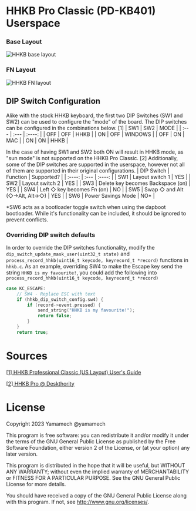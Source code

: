 # HHKB Pro Classic (PD-KB401) Userspace

### Base Layout
![HHKB base layout](https://github.com/yamamech/hhkb_qmk_resources/blob/main/img/base-layer.png?raw=true)
### FN Layout
![HHKB FN layout](https://github.com/yamamech/hhkb_qmk_resources/blob/main/img/fn-layer.png?raw=true)

## DIP Switch Configuration

Alike with the stock HHKB keyboard, the first two DIP Switches (SW1 and SW2) can be used to configure the "mode" of the board. The DIP switches can be configured in the combinations below. [1]
| SW1   | SW2   | MODE     |
| :---  | :---  |  :----:  |
| OFF   | OFF   | HHKB     |
| ON    | OFF   | WINDOWS  |
| OFF   | ON    | MAC      |
| ON    | ON    | HHKB     |

In the case of having SW1 and SW2 both ON will result in HHKB mode, as "sun mode" is not supported on the HHKB Pro Classic. [2]
Additionally, some of the DIP switches are supported in the userspace, however not all of them are supported in their original configurations.
| DIP Switch | Function                          | Supported? |
| :----:     | :---                              |  :----:    |
| SW1        | Layout switch 1                   | YES        |
| SW2        | Layout switch 2                   | YES        |
| SW3        | Delete key becomes Backspace (on) | YES        |
| SW4        | Left ◇ key becomes Fn (on)       | NO         |
| SW5        | Swap ◇ and Alt (◇->Alt, Alt->◇) | YES        |
| SW6        | Power Savings Mode                | NO*        |

*SW6 acts as a bootloader toggle switch when using the dapboot bootloader. While it's functionality can be included, it should be ignored to prevent conflicts.

### Overriding DIP switch defaults

In order to override the DIP switches functionality, modify the `dip_switch_update_mask_user(uint32_t state)` and `process_record_hhkb(uint16_t keycode, keyrecord_t *record)` functions in `hhkb.c`.
As an example, overriding SW4 to make the Escape key send the string `HHKB is my favourite!`, you could add the following into `process_record_hhkb(uint16_t keycode, keyrecord_t *record)`
```c
case KC_ESCAPE:
    // SW4 - Replace ESC with text
    if (hhkb_dip_switch_config.sw4) {
        if (record->event.pressed) {
            send_string("HHKB is my favourite!");
            return false;
        }
    }
    return true;
```

# Sources

[[1] HHKB Professional Classic (US Layout) User's Guide](https://origin.pfultd.com/downloads/hhkb/manual/P3PC-6661-01EN.pdf)

[[2] HHKB Pro @ Deskthority](https://deskthority.net/wiki/Talk:HHKB_Professional#Sun_mode_on_HHKB_Professional_2)

# License
Copyright 2023 Yamamech  @yamamech

This program is free software: you can redistribute it and/or modify
it under the terms of the GNU General Public License as published by
the Free Software Foundation, either version 2 of the License, or
(at your option) any later version.

This program is distributed in the hope that it will be useful,
but WITHOUT ANY WARRANTY; without even the implied warranty of
MERCHANTABILITY or FITNESS FOR A PARTICULAR PURPOSE.  See the
GNU General Public License for more details.

You should have received a copy of the GNU General Public License
along with this program.  If not, see <http://www.gnu.org/licenses/>.
